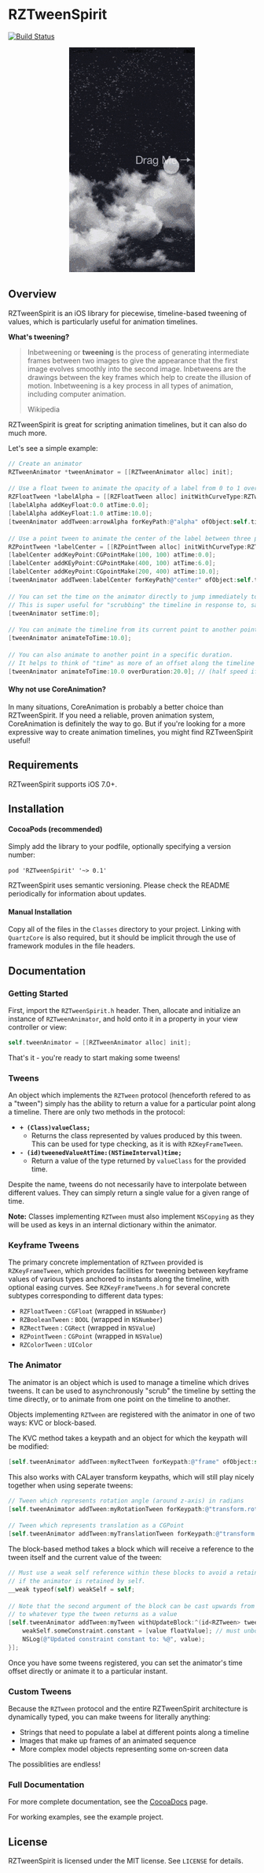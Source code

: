 RZTweenSpirit
=============

[![Build Status](https://travis-ci.org/Raizlabs/RZTweenSpirit.svg)](https://travis-ci.org/Raizlabs/RZTweenSpirit)

<p align="center">
<img src="https://raw.githubusercontent.com/Raizlabs/RZTweenSpirit/readme-assets/screencap_optimized.gif" alt="RZTweenSpirit">
</p>

## Overview

RZTweenSpirit is an iOS library for piecewise, timeline-based tweening of values, which is particularly useful for animation timelines.

**What's tweening?**

>Inbetweening or **tweening** is the process of generating intermediate frames between two images to give the appearance that the first image evolves smoothly into the second image. Inbetweens are the drawings between the key frames which help to create the illusion of motion. Inbetweening is a key process in all types of animation, including computer animation.
>
> Wikipedia

RZTweenSpirit is great for scripting animation timelines, but it can also do much more.

Let's see a simple example:

```objective-c
// Create an animator
RZTweenAnimator *tweenAnimator = [[RZTweenAnimator alloc] init];

// Use a float tween to animate the opacity of a label from 0 to 1 over 10 seconds with an eased-out curve
RZFloatTween *labelAlpha = [[RZFloatTween alloc] initWithCurveType:RZTweenCurveTypeSineEaseOut];
[labelAlpha addKeyFloat:0.0 atTime:0.0];
[labelAlpha addKeyFloat:1.0 atTime:10.0];
[tweenAnimator addTween:arrowAlpha forKeyPath:@"alpha" ofObject:self.titleLabel];

// Use a point tween to animate the center of the label between three points with a linear curve
RZPointTween *labelCenter = [[RZPointTween alloc] initWithCurveType:RZTweenCurveTypeLinear];
[labelCenter addKeyPoint:CGPointMake(100, 100) atTime:0.0];
[labelCenter addKEyPoint:CGPointMake(400, 100) atTime:6.0];
[labelCenter addKeyPoint:CGpointMake(200, 400) atTime:10.0];
[tweenAnimator addTween:labelCenter forKeyPath@"center" ofObject:self.titleLabel];

// You can set the time on the animator directly to jump immediately to the corresponding values in the timeline
// This is super useful for "scrubbing" the timeline in response to, say, a scrollview being scrolled
[tweenAnimator setTime:0];

// You can animate the timeline from its current point to another point
[tweenAnimator animateToTime:10.0];

// You can also animate to another point in a specific duration.
// It helps to think of "time" as more of an offset along the timeline than a specific instant measured in seconds.
[tweenAnimator animateToTime:10.0 overDuration:20.0]; // (half speed if starting at 0)

```

#### Why not use CoreAnimation?

In many situations, CoreAnimation is probably a better choice than RZTweenSpirit. If you need a reliable, proven animation system, CoreAnimation is definitely the way to go. But if you're looking for a more expressive way to create animation timelines, you might find RZTweenSpirit useful!

## Requirements

RZTweenSpirit supports iOS 7.0+.

## Installation

#### CocoaPods (recommended)

Simply add the library to your podfile, optionally specifying a version number:

`pod 'RZTweenSpirit' '~> 0.1'`

RZTweenSpirit uses semantic versioning. Please check the README periodically for information about updates.

#### Manual Installation

Copy all of the files in the `Classes` directory to your project. Linking with `QuartzCore` is also required, but it should be implicit through the use of framework modules in the file headers.

## Documentation

### Getting Started

First, import the `RZTweenSpirit.h` header. Then, allocate and initialize an instance of `RZTweenAnimator`, and hold onto it in a property in your view controller or view:

```objective-c
self.tweenAnimator = [[RZTweenAnimator alloc] init];
```

That's it - you're ready to start making some tweens!

### Tweens

An object which implements the `RZTween` protocol (henceforth refered to as a "tween") simply has the ability to return a value for a particular point along a timeline. There are only two methods in the protocol:

- **`+ (Class)valueClass;`**
	- Returns the class represented by values produced by this tween. This can be used for type checking, as it is with `RZKeyFrameTween`.
- **`- (id)tweenedValueAtTime:(NSTimeInterval)time;`**
	- Return a value of the type returned by `valueClass` for the provided time.

Despite the name, tweens do not necessarily have to interpolate between different values. They can simply return a single value for a given range of time.
		
**Note:** Classes implementing `RZTween` must also implement `NSCopying` as they will be used as keys in an internal dictionary within the animator.

### Keyframe Tweens

The primary concrete implementation of `RZTween` provided is `RZKeyFrameTween`, which provides facilities for tweening between keyframe values of various types anchored to instants along the timeline, with optional easing curves. See `RZKeyFrameTweens.h` for several concrete subtypes corresponding to different data types:

- `RZFloatTween` : `CGFloat` (wrapped in `NSNumber`)
- `RZBooleanTween` : `BOOL` (wrapped in `NSNumber`)
- `RZRectTween` : `CGRect` (wrapped in `NSValue`)
- `RZPointTween` : `CGPoint` (wrapped in `NSValue`)
- `RZColorTween` : `UIColor`


### The Animator

The animator is an object which is used to manage a timeline which drives tweens. It can be used to asynchronously "scrub" the timeline by setting the time directly, or to animate from one point on the timeline to another.

Objects implementing `RZTween` are registered with the animator in one of two ways: KVC or block-based. 

The KVC method takes a keypath and an object for which the keypath will be modified:

```objective-c
[self.tweenAnimator addTween:myRectTween forKeypath:@"frame" ofObject:self.myView];
```

This also works with CALayer transform keypaths, which will still play nicely together when using seperate tweens:

```objective-c
// Tween which represents rotation angle (around z-axis) in radians
[self.tweenAnimator addTween:myRotationTween forKeypath:@"transform.rotation" ofObject:self.myView.layer];

// Tween which represents translation as a CGPoint
[self.tweenAnimator addTween:myTranslationTween forKeypath:@"transform.translation" ofObject:self.myView.layer];
```

The block-based method takes a block which will receive a reference to the tween itself and the current value of the tween:

```objective-c
// Must use a weak self reference within these blocks to avoid a retain cycle, 
// if the animator is retained by self.
__weak typeof(self) weakSelf = self;

// Note that the second argument of the block can be cast upwards from id 
// to whatever type the tween returns as a value
[self.tweenAnimator addTween:myTween withUpdateBlock:^(id<RZTween> tween, NSNumber *value) {
	weakSelf.someConstraint.constant = [value floatValue]; // must unbox NSNumber/NSValue
	NSLog(@"Updated constraint constant to: %@", value);
}];
```

Once you have some tweens registered, you can set the animator's time offset directly or animate it to a particular instant.

### Custom Tweens

Because the `RZTween` protocol and the entire RZTweenSpirit architecture is dynamically typed, you can make tweens for literally anything:

- Strings that need to populate a label at different points along a timeline
- Images that make up frames of an animated sequence
- More complex model objects representing some on-screen data

The possiblities are endless!

### Full Documentation

For more complete documentation, see the [CocoaDocs](http://cocoadocs.org/docsets/RZTweenSpirit/0.1.0/) page. 

For working examples, see the example project.

## License

RZTweenSpirit is licensed under the MIT license. See `LICENSE` for details.
